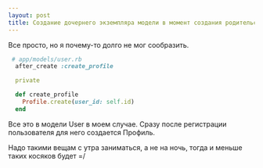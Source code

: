 ```yaml
---
layout: post
title: Создание дочернего экземпляра модели в момент создания родительского
---
```



Все просто, но я почему-то долго не мог сообразить.

~~~ ruby
 # app/models/user.rb
  after_create :create_profile

  private

  def create_profile
    Profile.create(user_id: self.id)
  end
~~~

Все это в модели User в моем случае. Сразу после регистрации пользователя для него создается Профиль.

Надо такими вещам с утра заниматься, а не на ночь, тогда и меньше таких косяков будет =/
